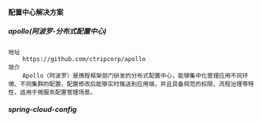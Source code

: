 #### 配置中心解决方案

##### apollo(阿波罗-分布式配置中心)
    地址
        https://github.com/ctripcorp/apollo
    简介
        Apollo（阿波罗）是携程框架部门研发的分布式配置中心，能够集中化管理应用不同环境、不同集群的配置，配置修改后能够实时推送到应用端，并且具备规范的权限、流程治理等特性，适用于微服务配置管理场景。
##### spring-cloud-config   
